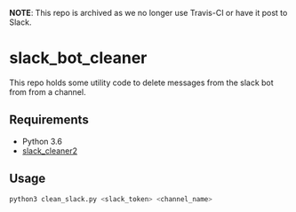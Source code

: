 __NOTE__: This repo is archived as we no longer use Travis-CI or have it post to Slack.

# slack_bot_cleaner

This repo holds some utility code to delete messages from the slack bot from from a channel.

## Requirements

* Python 3.6
* [slack_cleaner2](https://pypi.org/project/slack-cleaner2/)

## Usage

```bash
python3 clean_slack.py <slack_token> <channel_name>
```
